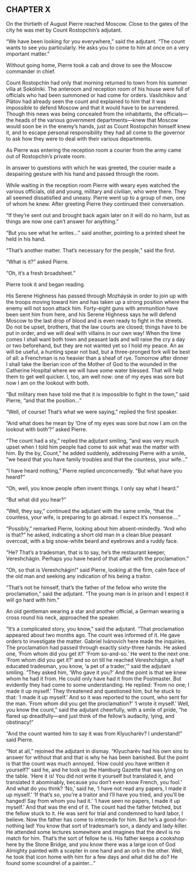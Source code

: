 ## CHAPTER X

On the thirtieth of August Pierre reached Moscow. Close to the gates of
the city he was met by Count Rostopchín’s adjutant.

“We have been looking for you everywhere,” said the adjutant. “The count
wants to see you particularly. He asks you to come to him at once on a
very important matter.”

Without going home, Pierre took a cab and drove to see the Moscow
commander in chief.

Count Rostopchín had only that morning returned to town from his summer
villa at Sokólniki. The anteroom and reception room of his house
were full of officials who had been summoned or had come for orders.
Vasílchikov and Plátov had already seen the count and explained to him
that it was impossible to defend Moscow and that it would have to be
surrendered. Though this news was being concealed from the inhabitants,
the officials—the heads of the various government departments—knew that
Moscow would soon be in the enemy’s hands, just as Count Rostopchín
himself knew it, and to escape personal responsibility they had all
come to the governor to ask how they were to deal with their various
departments.

As Pierre was entering the reception room a courier from the army came
out of Rostopchín’s private room.

In answer to questions with which he was greeted, the courier made a
despairing gesture with his hand and passed through the room.

While waiting in the reception room Pierre with weary eyes watched the
various officials, old and young, military and civilian, who were there.
They all seemed dissatisfied and uneasy. Pierre went up to a group of
men, one of whom he knew. After greeting Pierre they continued their
conversation.

“If they’re sent out and brought back again later on it will do no harm,
but as things are now one can’t answer for anything.”

“But you see what he writes...” said another, pointing to a printed
sheet he held in his hand.

“That’s another matter. That’s necessary for the people,” said the
first.

“What is it?” asked Pierre.

“Oh, it’s a fresh broadsheet.”

Pierre took it and began reading.

His Serene Highness has passed through Mozháysk in order to join up with
the troops moving toward him and has taken up a strong position where
the enemy will not soon attack him. Forty-eight guns with ammunition
have been sent him from here, and his Serene Highness says he will
defend Moscow to the last drop of blood and is even ready to fight in
the streets. Do not be upset, brothers, that the law courts are closed;
things have to be put in order, and we will deal with villains in our
own way! When the time comes I shall want both town and peasant lads and
will raise the cry a day or two beforehand, but they are not wanted yet
so I hold my peace. An ax will be useful, a hunting spear not bad, but a
three-pronged fork will be best of all: a Frenchman is no heavier than a
sheaf of rye. Tomorrow after dinner I shall take the Iberian icon of
the Mother of God to the wounded in the Catherine Hospital where we will
have some water blessed. That will help them to get well quicker. I,
too, am well now: one of my eyes was sore but now I am on the lookout
with both.

“But military men have told me that it is impossible to fight in the
town,” said Pierre, “and that the position...”

“Well, of course! That’s what we were saying,” replied the first
speaker.

“And what does he mean by ‘One of my eyes was sore but now I am on the
lookout with both’?” asked Pierre.

“The count had a sty,” replied the adjutant smiling, “and was very much
upset when I told him people had come to ask what was the matter with
him. By the by, Count,” he added suddenly, addressing Pierre with a
smile, “we heard that you have family troubles and that the countess,
your wife...”

“I have heard nothing,” Pierre replied unconcernedly. “But what have you
heard?”

“Oh, well, you know people often invent things. I only say what I
heard.”

“But what did you hear?”

“Well, they say,” continued the adjutant with the same smile, “that
the countess, your wife, is preparing to go abroad. I expect it’s
nonsense....”

“Possibly,” remarked Pierre, looking about him absent-mindedly. “And who
is that?” he asked, indicating a short old man in a clean blue peasant
overcoat, with a big snow-white beard and eyebrows and a ruddy face.

“He? That’s a tradesman, that is to say, he’s the restaurant
keeper, Vereshchágin. Perhaps you have heard of that affair with the
proclamation.”

“Oh, so that is Vereshchágin!” said Pierre, looking at the firm, calm
face of the old man and seeking any indication of his being a traitor.

“That’s not he himself, that’s the father of the fellow who wrote the
proclamation,” said the adjutant. “The young man is in prison and I
expect it will go hard with him.”

An old gentleman wearing a star and another official, a German wearing a
cross round his neck, approached the speaker.

“It’s a complicated story, you know,” said the adjutant. “That
proclamation appeared about two months ago. The count was informed of
it. He gave orders to investigate the matter. Gabriel Ivánovich
here made the inquiries. The proclamation had passed through exactly
sixty-three hands. He asked one, ‘From whom did you get it?’ ‘From
so-and-so.’ He went to the next one. ‘From whom did you get it?’ and so
on till he reached Vereshchágin, a half educated tradesman, you know, ‘a
pet of a trader,’” said the adjutant smiling. “They asked him, ‘Who gave
it you?’ And the point is that we knew whom he had it from. He could
only have had it from the Postmaster. But evidently they had come to
some understanding. He replied: ‘From no one; I made it up myself.’
They threatened and questioned him, but he stuck to that: ‘I made it
up myself.’ And so it was reported to the count, who sent for the man.
‘From whom did you get the proclamation?’ ‘I wrote it myself.’ Well, you
know the count,” said the adjutant cheerfully, with a smile of pride,
“he flared up dreadfully—and just think of the fellow’s audacity, lying,
and obstinacy!”

“And the count wanted him to say it was from Klyucharëv? I understand!”
said Pierre.

“Not at all,” rejoined the adjutant in dismay. “Klyucharëv had his own
sins to answer for without that and that is why he has been banished.
But the point is that the count was much annoyed. ‘How could you have
written it yourself?’ said he, and he took up the Hamburg Gazette that
was lying on the table. ‘Here it is! You did not write it yourself but
translated it, and translated it abominably, because you don’t even know
French, you fool.’ And what do you think? ‘No,’ said he, ‘I have not
read any papers, I made it up myself.’ ‘If that’s so, you’re a traitor
and I’ll have you tried, and you’ll be hanged! Say from whom you had
it.’ ‘I have seen no papers, I made it up myself.’ And that was the end
of it. The count had the father fetched, but the fellow stuck to it.
He was sent for trial and condemned to hard labor, I believe. Now the
father has come to intercede for him. But he’s a good-for-nothing lad!
You know that sort of tradesman’s son, a dandy and lady-killer. He
attended some lectures somewhere and imagines that the devil is no match
for him. That’s the sort of fellow he is. His father keeps a cookshop
here by the Stone Bridge, and you know there was a large icon of God
Almighty painted with a scepter in one hand and an orb in the other.
Well, he took that icon home with him for a few days and what did he do?
He found some scoundrel of a painter...”





